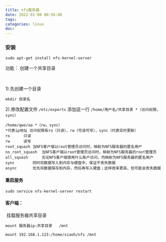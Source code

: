 ```yaml
---
title: nfs服务器
date: 2022-01-08 00:56:00
tags:
categories: linux
doc:
---
```


### 安装	

```
sudo apt-get install nfs-kernel-server
```

功能：	创建一个共享目录


​	

1).先创建一个目录 

```
mkdir 目录名
```

2).修改配置文件
	`/etc/exports`
	添加这一行	`/home/用户名/共享目录 *（访问权限，sync）`
		

```
/home/qwe/aa *（rw，sync）
*代表ip地址	访问权限有ro（只读），rw（可读可写），sync（代表实时更新）
ro		只读
rw		读写
root_squash	当NFS客户端以root管理员访问时，映射为NFS服务器的匿名用户
no_root_squash	当NFS客户端以root管理员访问时，映射为NFS服务器的root管理员
all_squash		无论NFS客户端使用什么账户访问，均映射为NFS服务器的匿名用户
sync		同时将数据写入到内存与硬盘中，保证不丢失数据
async		优先将数据保存到内存，然后再写入硬盘；这样效率更高，但可能会丢失数据
```



#### 重启服务

```
sudo service nfs-kernel-server restart
```

#### 客户端：

​	挂载服务器共享目录

`mount 服务器ip:共享目录   /mnt`

```
mount 192.168.1.123:/home/xiaoh/nfs /mnt
```



